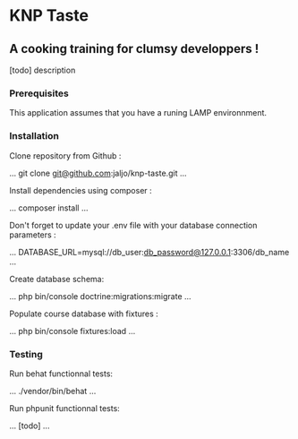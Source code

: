 # KNP Taste
## A cooking training for clumsy developpers !

[todo] description


### Prerequisites

This application assumes that you have a runing LAMP environnment.


### Installation

Clone repository from Github :

...
git clone git@github.com:jaljo/knp-taste.git
...

Install dependencies using composer :

...
composer install
...

Don't forget to update your .env file with your database connection parameters :

...
DATABASE_URL=mysql://db_user:db_password@127.0.0.1:3306/db_name
...

Create database schema:

...
php bin/console doctrine:migrations:migrate
...

Populate course database with fixtures :

...
php bin/console fixtures:load
...


### Testing

Run behat functionnal tests:

...
./vendor/bin/behat
...

Run phpunit functionnal tests:

...
[todo]
...
